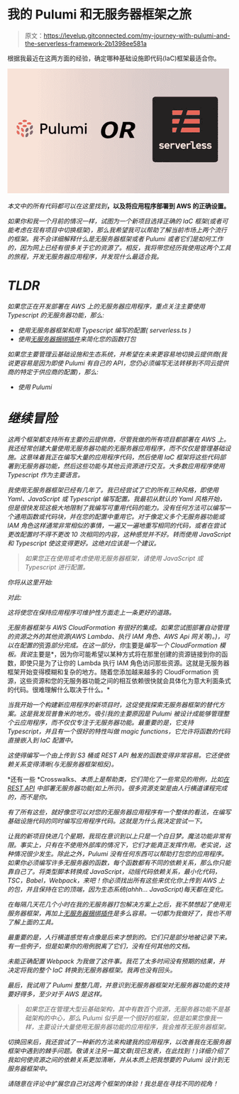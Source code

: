 # 我的 Pulumi 和无服务器框架之旅

> 原文：<https://levelup.gitconnected.com/my-journey-with-pulumi-and-the-serverless-framework-2b1398ee581a>

根据我最近在这两方面的经验，确定哪种基础设施即代码(IaC)框架最适合你。

![](img/10fd0b5947115e973dd6e3e7d31b4bcf.png)

*本文中的所有代码都可以在这里找到*[](https://github.com/louislatreille/pulumiServerlessJourney)**，以及将应用程序部署到 AWS 的正确设置。**

*如果你和我一个月前的情况一样，试图为一个新项目选择正确的 IaC 框架(或者可能考虑在现有项目中切换框架)，那么我希望我可以帮助了解当前市场上两个流行的框架。我不会详细解释什么是无服务器框架或者 Pulumi 或者它们是如何工作的，因为网上已经有很多关于它的资源了。相反，我将带您经历我使用这两个工具的旅程，开发无服务器应用程序，并发现什么最适合我。*

# ***TLDR***

*如果您正在开发部署在 AWS 上的无服务器应用程序，重点关注主要使用 Typescript 的无服务器功能，那么:*

*   *使用无服务器框架和用 Typescript 编写的配置( *serverless.ts* )*
*   *使用[无服务器捆绑插件](https://github.com/AnomalyInnovations/serverless-bundle)来简化您的函数打包*

*如果您主要管理云基础设施和生态系统，并希望在未来更容易地切换云提供商(我说更容易是因为即使 Pulumi 有自己的 API，您仍必须编写无法转移到不同云提供商的特定于供应商的配置)，那么:*

*   *使用 Pulumi*

# *继续冒险*

*这两个框架都支持所有主要的云提供商，尽管我做的所有项目都部署在 AWS 上。我还经常创建大量使用无服务器功能的无服务器应用程序，而不仅仅是管理基础设施。这意味着我正在编写大量的应用程序代码，然后使用 IaC 框架将这些代码部署到无服务器功能，然后这些功能与其他云资源进行交互。大多数应用程序使用 Typescript 作为主要语言。*

*我使用无服务器框架已经有几年了。我已经尝试了它的所有三种风格，即使用 Yaml、JavaScript 或 Typescript 编写配置。我最初从默认的 Yaml 风格开始，但是很快发现这极大地限制了我编写可重用代码的能力。没有任何方法可以编写一个通用函数或代码块，并在您的配置中重用它。对于像定义多个无服务器功能或 IAM 角色这样通常非常相似的事情，一遍又一遍地重写相同的代码，或者在尝试更改配置时不得不更改 10 次相同的内容，这种感觉并不好。转而使用 JavaScript 和 Typescript 使这变得更好。这绝对应该是一个建议。*

> *如果您正在使用或考虑使用无服务器框架，请使用 JavaScript 或 Typescript 进行配置。*

*你将从这里开始:*

*对此:*

*这将使您在保持应用程序可维护性方面走上一条更好的道路。*

*无服务器框架与 AWS CloudFormation 有很好的集成。如果您试图部署自动管理的资源之外的其他资源(AWS Lambda、执行 IAM 角色、AWS Api 网关等)。)，可以在配置的*资源*部分完成。在这一部分，你*主要是*编写一个 CloudFormation 模板。我说*主要是*，因为你可能希望以某种方式将在那里创建的资源链接到你的函数，即使只是为了让你的 Lambda 执行 IAM 角色访问那些资源。这就是无服务器框架开始变得模糊和复杂的地方。随着您添加越来越多的 CloudFormation 资源，这些资源和您的无服务器功能之间的相互依赖很快就会具体化为意大利面条式的代码。很难理解什么取决于什么。*

*当我开始一个构建新应用程序的新项目时，这促使我探索无服务器框架的替代方案。这是我发现普鲁米的地方。吸引我的主要原因是 Pulumi 被设计成能够管理整个云应用程序，而不仅仅专注于无服务器功能。最重要的是，它支持 Typescript，并且有一个很好的特性叫做 magic functions，它允许将函数的代码直接嵌入到 IaC 配置中。*

*这使得编写一个由上传到 S3 桶或 REST API 触发的函数变得非常容易。它还使依赖关系变得清晰(与无服务器框架相反)。*

*还有一些 *Crosswalks、*本质上是帮助类，它们简化了一些常见的用例，比如[在 REST API](https://www.pulumi.com/docs/guides/crosswalk/aws/api-gateway/) 中部署无服务器功能(如上所示)。很多资源支架是由人行横道课程完成的，而不是你。*

*有了所有这些，就好像您可以对您的无服务器应用程序有一个整体的看法，在编写基础设施代码的同时编写应用程序代码。这就是为什么我决定尝试一下。*

*让我的新项目快进几个星期，我现在意识到以上只是一个白日梦。魔法功能非常有限。事实上，只有在不使用外部库的情况下，它们才能真正发挥作用。老实说，这种情况很少发生。除此之外，Pulumi 没有任何东西可以帮助打包您的应用程序。如果你必须编写许多无服务器的函数，每个函数都有不同的依赖关系，那么你只能靠自己了。将类型脚本转换成 JavaScript，动摇代码依赖关系，最小化代码，TSC，Babel，Webpack，来吧！你必须找出所有这些来优化你上传到 AWS 上的包，并且保持在它的顶端，因为生态系统(ahhh… JavaScript)每天都在变化。*

*在每隔几天花几个小时在我的无服务器打包解决方案上之后，我不禁想起了使用无服务器框架，再加上[无服务器捆绑插件](https://github.com/AnomalyInnovations/serverless-bundle)是多么容易。一切都为我做好了，我也不用了解上面的工具。*

*最重要的是，人行横道感觉有点像是后来才想到的。它们只是部分地被记录下来。有一些例子，但是如果你的用例脱离了它们，没有任何其他的文档。*

*未能正确配置 Webpack 为我做了这件事。我花了太多时间没有预期的结果，并决定将我的整个 IaC 转换到无服务器框架。我再也没有回头。*

*最后，我试用了 Pulumi 整整几周，并意识到无服务器框架对无服务器功能的支持要好得多，至少对于 AWS 是这样。*

> *如果您正在管理大型云基础架构，其中有数百个资源，无服务器功能不是基础架构的中心，那么 Pulumi 似乎是一个很好的框架，但是如果您像我一样，主要设计大量使用无服务器功能的应用程序，我会推荐无服务器框架。*

*切换回来后，我还尝试了一种新的方法来构建我的应用程序，以改善我在无服务器框架中遇到的棘手问题。敬请关注另一篇文章(现已发表，在此找到！)详细介绍了我如何使资源之间的依赖关系更加清晰，并从本质上把我想要的 Pulumi 设计到无服务器框架中。*

*请随意在评论中扩展您自己对这两个框架的体验！我总是在寻找不同的视角！*